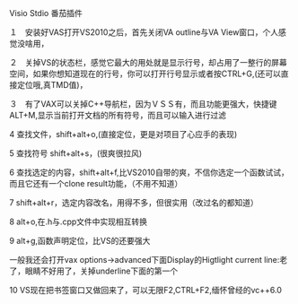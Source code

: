 Visio Stdio 番茄插件

１　安装好VAS打开VS2010之后，首先关闭VA outline与VA View窗口，个人感觉没啥用，

２　关掉VS的状态栏，感觉它最大的用处就是显示行号，却占用了一整行的屏幕空间，如果你想知道现在的行号，你可以打开行号显示或者按CTRL+G,(还可以直接定位哦,真TMD值)，

３　有了VAX可以关掉C++导航栏，因为ＶＳＳ有，而且功能更强大，快捷键ALT+M,显示当前打开文档的所有符号，而且可以输入进行过滤

4  查找文件，shift+alt+o,(直接定位，更是对项目了心应手的表现)

5  查找符号 shift+alt+s，(很爽很拉风)

6  查找选定的内容，shift+alt+f,比VS2010自带的爽，不信你选定一个函数试试，而且它还有一个clone result功能，（不用不知道）

7  shift+alt+r，选定内容改名，用得不多，但很实用（改过名的都知道）

8  alt+o,在.h与.cpp文件中实现相互转换

9  alt+g,函数声明定位，比VS的还要强大

一般我还会打开vax options->advanced下面Display的Higtlight current line:老了，眼睛不好用了，关掉underline下面的第一个

10 VS现在把书签窗口又做回来了，可以无限F2,CTRL+F2,缅怀曾经的vc++6.0